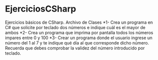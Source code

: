 # EjerciciosCSharp
Ejercicios básicos de CSharp. Archivo de Clases
*1- Crea un programa en C# que solicite por teclado dos números e indique cuál es el mayor de ambos
*2- Crea un programa que imprima por pantalla todos los números impares entre 0 y 100
*3- Crear un programa donde el usuario ingrese un número del 1 al 7 y te indique qué día al que corresponde dicho número. 
    Recuerda que debes comprobar la validez del número introducido por teclado.
    
